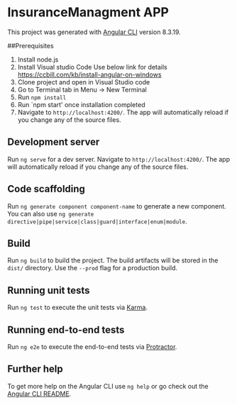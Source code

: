 # InsuranceManagment APP

This project was generated with [Angular CLI](https://github.com/angular/angular-cli) version 8.3.19.

##Prerequisites
1. Install node.js
2. Install Visual studio Code 
Use below link for details
https://ccbill.com/kb/install-angular-on-windows
3. Clone project and open in Visual Studio code
4. Go to Terminal tab in Menu -> New Terminal
5. Run `npm install`
6. Run `npm start' once installation completed 
7. Navigate to `http://localhost:4200/`. The app will automatically reload if you change any of the source files.


## Development server

Run `ng serve` for a dev server. Navigate to `http://localhost:4200/`. The app will automatically reload if you change any of the source files.

## Code scaffolding

Run `ng generate component component-name` to generate a new component. You can also use `ng generate directive|pipe|service|class|guard|interface|enum|module`.

## Build


Run `ng build` to build the project. The build artifacts will be stored in the `dist/` directory. Use the `--prod` flag for a production build.

## Running unit tests

Run `ng test` to execute the unit tests via [Karma](https://karma-runner.github.io).

## Running end-to-end tests

Run `ng e2e` to execute the end-to-end tests via [Protractor](http://www.protractortest.org/).

## Further help

To get more help on the Angular CLI use `ng help` or go check out the [Angular CLI README](https://github.com/angular/angular-cli/blob/master/README.md).
